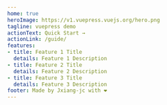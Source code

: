 ```yaml
---
home: true
heroImage: https://v1.vuepress.vuejs.org/hero.png
tagline: vuepress demo
actionText: Quick Start →
actionLink: /guide/
features:
- title: Feature 1 Title
  details: Feature 1 Description
- title: Feature 2 Title
  details: Feature 2 Description
- title: Feature 3 Title
  details: Feature 3 Description
footer: Made by Jxiang-jc with ❤️
---
```

